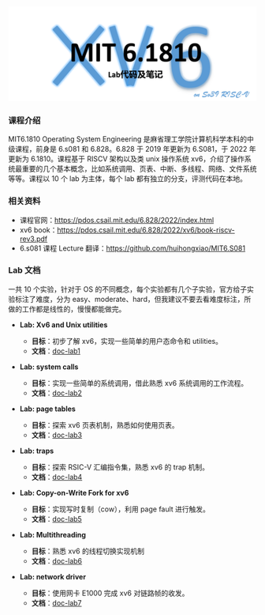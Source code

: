 ![image-20230626153641805](README/image-20230626153641805.png)

### 课程介绍

MIT6.1810 Operating System Engineering 是麻省理工学院计算机科学本科的中级课程，前身是 6.s081 和 6.828。6.828 于 2019 年更新为 6.S081，于 2022 年更新为 6.1810。课程基于 RISCV 架构以及类 unix 操作系统 xv6，介绍了操作系统最重要的几个基本概念，比如系统调用、页表、中断、多线程、网络、文件系统等等。课程以 10 个 lab 为主体，每个 lab 都有独立的分支，评测代码在本地。

### 相关资料

- 课程官网：https://pdos.csail.mit.edu/6.828/2022/index.html
- xv6 book：https://pdos.csail.mit.edu/6.828/2022/xv6/book-riscv-rev3.pdf
- 6.s081 课程 Lecture 翻译：https://github.com/huihongxiao/MIT6.S081

### Lab 文档

一共 10 个实验，针对于 OS 的不同概念，每个实验都有几个子实验，官方给子实验标注了难度，分为 easy、moderate、hard，但我建议不要去看难度标注，所做的工作都是线性的，慢慢都能做完。

- **Lab: Xv6 and Unix utilities**
  - **目标**：初步了解 xv6，实现一些简单的用户态命令和 utilities。
  - **文档**：[doc-lab1](doc/Lab1-Utilities/lab1.md)

- **Lab: system calls**
  - **目标**：实现一些简单的系统调用，借此熟悉 xv6 系统调用的工作流程。
  - **文档**：[doc-lab2](doc/Lab2-System_Calls/lab2.md)

- **Lab: page tables**
  - **目标**：探索 xv6 页表机制，熟悉如何使用页表。
  - **文档**：[doc-lab3](doc/Lab3-Page_Tables/lab3.md)

- **Lab: traps**
  - **目标**：探索 RSIC-V 汇编指令集，熟悉 xv6 的 trap 机制。
  - **文档**：[doc-lab4](doc/Lab4-Traps/lab4.md)

- **Lab: Copy-on-Write Fork for xv6**
  - **目标**：实现写时复制（cow），利用 page fault 进行触发。
  - **文档**：[doc-lab5](doc/Lab5-Copy_on_Write/lab5.md)
  
- **Lab: Multithreading**
  - **目标**：熟悉 xv6 的线程切换实现机制
  - **文档**：[doc-lab6](doc/Lab6-Multithreading/lab6.md)

- **Lab: network driver**
  - **目标**：使用网卡 E1000 完成 xv6 对链路帧的收发。
  - **文档**：[doc-lab7](doc/Lab7-Network_Driver/lab7.md)


